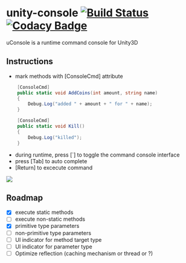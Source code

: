 # unity-console [![Build Status](https://travis-ci.org/DylanYasen/unity-console.svg?branch=0.1)](https://travis-ci.org/DylanYasen/unity-console) [![Codacy Badge](https://api.codacy.com/project/badge/Grade/11b2441d38ec474fb1f5d5c2ece6ed3d)](https://www.codacy.com/app/DylanYasen/unity-console?utm_source=github.com&utm_medium=referral&utm_content=DylanYasen/unity-console&utm_campaign=badger)
uConsole is a runtime command console for Unity3D

## Instructions

- mark methods with [ConsoleCmd] attribute
```c#
    [ConsoleCmd]
    public static void AddCoins(int amount, string name)
    {
        Debug.Log("added " + amount + " for " + name);
    }

    [ConsoleCmd]
    public static void Kill()
    {
        Debug.Log("killed");
    }
```

- during runtime, press [`] to toggle the command console interface
- press [Tab] to auto complete
- [Return] to excecute command

<img src="https://media.giphy.com/media/3ohs7LXMnbuafYTRao/giphy.gif">

## Roadmap
- [x] execute static methods
- [ ] execute non-static methods
- [x] primitive type parameters
- [ ] non-primitive type parameters
- [ ] UI indicator for method target type
- [ ] UI indicator for parameter type
- [ ] Optimize reflection (caching mechanism or thread or ?)
